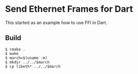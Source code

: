 # Send Ethernet Frames for Dart

This started as an example how to use FFI in Dart.

## Build

```
$ cmake .
$ make
$ march=$(uname -m)
$ mkdir ../../$march
$ cp libeth* ../../$march
```
